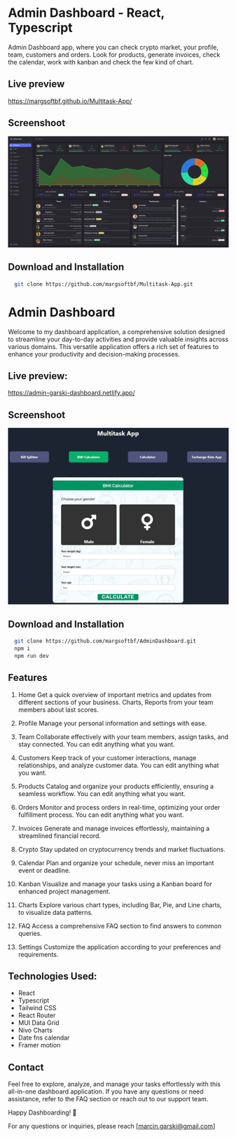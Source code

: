 # Admin Dashboard - React, Typescript

Admin Dashboard app, where you can check crypto market, your profile, team, customers and orders. Look for products, generate invoices, check the calendar, work with kanban and check the few kind of chart.

## Live preview

https://margsoftbf.github.io/Multitask-App/

## Screenshoot

![App Screenshoot](https://github.com/margsoftbf/AdminDashboard/blob/main/public/assets/Screenshot.png)

## Download and Installation

```bash
  git clone https://github.com/margsoftbf/Multitask-App.git
```

# Admin Dashboard

Welcome to my dashboard application, a comprehensive solution designed to streamline your day-to-day activities and provide valuable insights across various domains. This versatile application offers a rich set of features to enhance your productivity and decision-making processes.

## Live preview:

https://admin-garski-dashboard.netlify.app/

## Screenshoot

![App Screenshoot](https://raw.githubusercontent.com/margsoftbf/Multitask-App/main/public/screenshot/MultitaskApp-BMICalculator.jpg)

## Download and Installation

```bash
  git clone https://github.com/margsoftbf/AdminDashboard.git
  npm i
  npm run dev
```

## Features

1. Home
   Get a quick overview of important metrics and updates from different sections of your business. Charts, Reports from your team members about last scores.

2. Profile
   Manage your personal information and settings with ease.

3. Team
   Collaborate effectively with your team members, assign tasks, and stay connected. You can edit anything what you want.

4. Customers
   Keep track of your customer interactions, manage relationships, and analyze customer data. You can edit anything what you want.

5. Products
   Catalog and organize your products efficiently, ensuring a seamless workflow. You can edit anything what you want.

6. Orders
   Monitor and process orders in real-time, optimizing your order fulfillment process. You can edit anything what you want.

7. Invoices
   Generate and manage invoices effortlessly, maintaining a streamlined financial record.

8. Crypto
   Stay updated on cryptocurrency trends and market fluctuations.

9. Calendar
   Plan and organize your schedule, never miss an important event or deadline.

10. Kanban
    Visualize and manage your tasks using a Kanban board for enhanced project management.

11. Charts
    Explore various chart types, including Bar, Pie, and Line charts, to visualize data patterns.

12. FAQ
    Access a comprehensive FAQ section to find answers to common queries.

13. Settings
    Customize the application according to your preferences and requirements.

## Technologies Used:

- React
- Typescript
- Tailwind CSS
- React Router
- MUI Data Grid
- Nivo Charts
- Date fns calendar
- Framer motion

## Contact

Feel free to explore, analyze, and manage your tasks effortlessly with this all-in-one dashboard application. If you have any questions or need assistance, refer to the FAQ section or reach out to our support team.

Happy Dashboarding! 🚀

For any questions or inquiries, please reach [marcin.garski@gmail.com]
